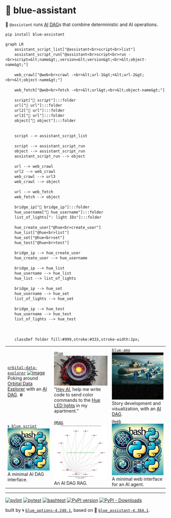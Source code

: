 # 🧠 blue-assistant

🧠 `@assistant` runs [AI](https://github.com/kamangir/openai-commands) [DAG](https://networkx.org/)s that combine deterministic and AI operations.

```bash
pip install blue-assistant
```

```mermaid
graph LR
    assistant_script_list["@assistant<br>script<br>list"]
    assistant_script_run["@assistant<br>script<br>run -<br>script=&lt;name&gt;,version=&lt;version&gt;<br>&lt;object-name&gt;"]

    web_crawl["@web<br>crawl -<br>&lt;url-1&gt;+&lt;url-2&gt;<br>&lt;object-name&gt;"]

    web_fetch["@web<br>fetch -<br>&lt;url&gt;<br>&lt;object-name&gt;"]

    script["📜 script"]:::folder
    url["🔗 url"]:::folder
    url2["🔗 url"]:::folder
    url3["🔗 url"]:::folder
    object["📂 object"]:::folder


    script --> assistant_script_list

    script --> assistant_script_run
    object --> assistant_script_run
    assistant_script_run --> object

    url --> web_crawl
    url2 --> web_crawl
    web_crawl --> url3
    web_crawl --> object

    url --> web_fetch
    web_fetch --> object

    bridge_ip["🔗 bridge_ip"]:::folder
    hue_username["🔗 hue_username"]:::folder
    list_of_lights["💡 light IDs"]:::folder

    hue_create_user["@hue<br>create_user"]
    hue_list["@hue<br>list"]
    hue_set["@hue<br>set"]
    hue_test["@hue<br>test"]

    bridge_ip --> hue_create_user
    hue_create_user --> hue_username

    bridge_ip --> hue_list
    hue_username --> hue_list
    hue_list --> list_of_lights

    bridge_ip --> hue_set
    hue_username --> hue_set
    list_of_lights --> hue_set

    bridge_ip --> hue_test
    hue_username --> hue_test
    list_of_lights --> hue_test



    classDef folder fill:#999,stroke:#333,stroke-width:2px;
```

|   |   |   |
| --- | --- | --- |
| [`orbital-data-explorer`](./blue_assistant/script/repository/orbital_data_explorer) [![image](https://github.com/kamangir/assets/raw/main/blue-assistant/PDS/uahirise-ESP_086795_1970.png?raw=true)](./blue_assistant/script/repository/orbital_data_explorer) Poking around [Orbital Data Explorer](https://ode.rsl.wustl.edu/) with an [AI DAG](./blue_assistant/script/repository/orbital_data_explorer/metadata.yaml). ⏸️ | [`@hue`](./blue_assistant/script/repository/hue) [![image](https://github.com/kamangir/assets/raw/main/blue-assistant/20250314_143702-2.png?raw=true)](./blue_assistant/script/repository/hue) "[Hey AI](./blue_assistant/script/repository/hue/metadata.yaml), help me write code to send color commands to the [Hue LED lights](https://www.philips-hue.com/en-ca) in my apartment." | [`blue-amo`](./blue_assistant/script/repository/blue_amo/README.md) [![image](https://github.com/kamangir/assets/blob/main/test_blue_assistant_script_run-2025-03-15-06pbpf/generating_frame_007.png?raw=true)](./blue_assistant/script/repository/blue_amo/README.md) Story development and visualization, with an [AI DAG](./blue_assistant/script/repository/blue_amo/metadata.yaml). |
| [`🌀 blue script`](./blue_assistant/script/) [![image](https://github.com/kamangir/assets/raw/main/blue-plugin/marquee.png?raw=true)](./blue_assistant/script/) A minimal AI DAG interface. | [``@RAG``](./blue_assistant/RAG/) [![image](https://github.com/kamangir/assets/raw/main/orbital-data-explorer-2025-03-16-xoo5vc/thumbnail-workflow.png?raw=true)](./blue_assistant/RAG/) An AI DAG RAG. | [``@web``](./blue_assistant/web/) [![image](https://github.com/kamangir/assets/raw/main/blue-plugin/marquee.png?raw=true)](./blue_assistant/web/) A minimal web interface for an AI agent. |

---


[![pylint](https://github.com/kamangir/blue-assistant/actions/workflows/pylint.yml/badge.svg)](https://github.com/kamangir/blue-assistant/actions/workflows/pylint.yml) [![pytest](https://github.com/kamangir/blue-assistant/actions/workflows/pytest.yml/badge.svg)](https://github.com/kamangir/blue-assistant/actions/workflows/pytest.yml) [![bashtest](https://github.com/kamangir/blue-assistant/actions/workflows/bashtest.yml/badge.svg)](https://github.com/kamangir/blue-assistant/actions/workflows/bashtest.yml) [![PyPI version](https://img.shields.io/pypi/v/blue-assistant.svg)](https://pypi.org/project/blue-assistant/) [![PyPI - Downloads](https://img.shields.io/pypi/dd/blue-assistant)](https://pypistats.org/packages/blue-assistant)

built by 🌀 [`blue_options-4.240.1`](https://github.com/kamangir/awesome-bash-cli), based on 🧠 [`blue_assistant-4.384.1`](https://github.com/kamangir/blue-assistant).
